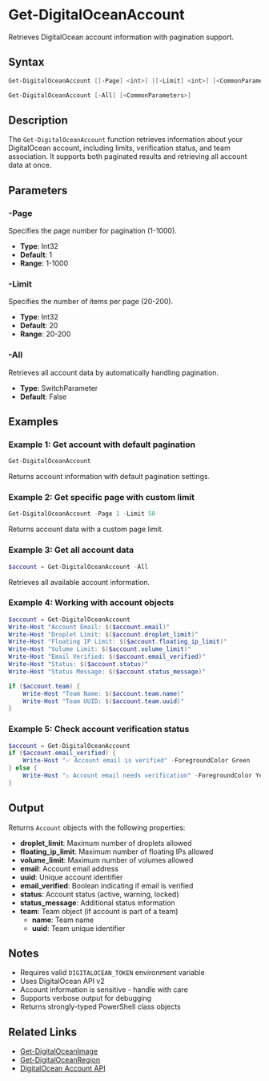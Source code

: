 # Get-DigitalOceanAccount

Retrieves DigitalOcean account information with pagination support.

## Syntax

```powershell
Get-DigitalOceanAccount [[-Page] <int>] [[-Limit] <int>] [<CommonParameters>]

Get-DigitalOceanAccount [-All] [<CommonParameters>]
```

## Description

The `Get-DigitalOceanAccount` function retrieves information about your
DigitalOcean account, including limits, verification status, and team
association. It supports both paginated results and retrieving all
account data at once.

## Parameters

### -Page

Specifies the page number for pagination (1-1000).

- **Type**: Int32
- **Default**: 1
- **Range**: 1-1000

### -Limit

Specifies the number of items per page (20-200).

- **Type**: Int32
- **Default**: 20
- **Range**: 20-200

### -All

Retrieves all account data by automatically handling pagination.

- **Type**: SwitchParameter
- **Default**: False

## Examples

### Example 1: Get account with default pagination

```powershell
Get-DigitalOceanAccount
```

Returns account information with default pagination settings.

### Example 2: Get specific page with custom limit

```powershell
Get-DigitalOceanAccount -Page 1 -Limit 50
```

Returns account data with a custom page limit.

### Example 3: Get all account data

```powershell
$account = Get-DigitalOceanAccount -All
```

Retrieves all available account information.

### Example 4: Working with account objects

```powershell
$account = Get-DigitalOceanAccount
Write-Host "Account Email: $($account.email)"
Write-Host "Droplet Limit: $($account.droplet_limit)"
Write-Host "Floating IP Limit: $($account.floating_ip_limit)"
Write-Host "Volume Limit: $($account.volume_limit)"
Write-Host "Email Verified: $($account.email_verified)"
Write-Host "Status: $($account.status)"
Write-Host "Status Message: $($account.status_message)"

if ($account.team) {
    Write-Host "Team Name: $($account.team.name)"
    Write-Host "Team UUID: $($account.team.uuid)"
}
```

### Example 5: Check account verification status

```powershell
$account = Get-DigitalOceanAccount
if ($account.email_verified) {
    Write-Host "✅ Account email is verified" -ForegroundColor Green
} else {
    Write-Host "⚠️ Account email needs verification" -ForegroundColor Yellow
}
```

## Output

Returns `Account` objects with the following properties:

- **droplet_limit**: Maximum number of droplets allowed
- **floating_ip_limit**: Maximum number of floating IPs allowed
- **volume_limit**: Maximum number of volumes allowed
- **email**: Account email address
- **uuid**: Unique account identifier
- **email_verified**: Boolean indicating if email is verified
- **status**: Account status (active, warning, locked)
- **status_message**: Additional status information
- **team**: Team object (if account is part of a team)
  - **name**: Team name
  - **uuid**: Team unique identifier

## Notes

- Requires valid `DIGITALOCEAN_TOKEN` environment variable
- Uses DigitalOcean API v2
- Account information is sensitive - handle with care
- Supports verbose output for debugging
- Returns strongly-typed PowerShell class objects

## Related Links

- [Get-DigitalOceanImage](Get-DigitalOceanImage)
- [Get-DigitalOceanRegion](Get-DigitalOceanRegion)
- [DigitalOcean Account API](https://docs.digitalocean.com/reference/api/api-reference/#operation/get_account)
